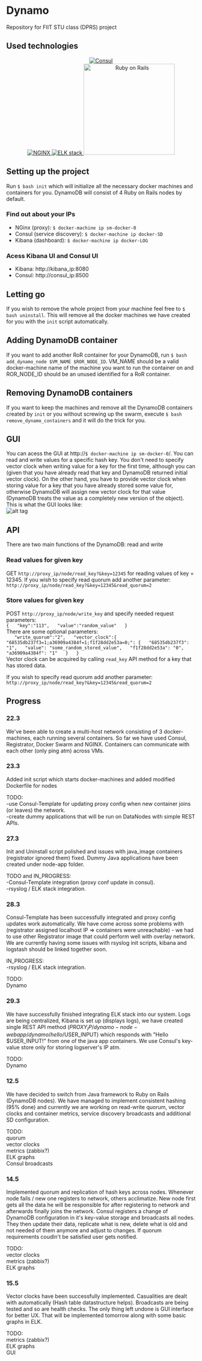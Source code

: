 # Dynamo
Repository for FIIT STU class (DPRS) project

## Used technologies

<p align="center">
  <a href="https://www.consul.io/">
    <img src="http://cdn.rancher.com/wp-content/uploads/2016/03/11015408/consul-logo-square-100x100.png" alt="Consul"/>
  </a>
<br>
  <a href="https://www.nginx.com/resources/wiki/">
    <img src="https://community.logentries.com/wp-content/uploads/2014/11/nginx-pack-icon.png" alt="NGINX"/>
  </a>
  <a href="https://www.elastic.co/webinars/introduction-elk-stack">
    <img src="https://raw.githubusercontent.com/blacktop/docker-elk/master/docs/elk-logo.png" alt="ELK stack"/>
  </a>
  <a href="https://rubyonrails.org">
    <img src="http://rubyonrails.org/images/rails-logo.svg" alt="Ruby on Rails" width="242"/>
  </a>
</p>

## Setting up the project
Run `$ bash init` which will initialize all the necessary docker machines and containers for you. DynamoDB will consist of 4 Ruby on Rails nodes by default. 

### Find out about your IPs
* NGinx (proxy): `$ docker-machine ip sm-docker-0`
* Consul (service discovery): `$ docker-machine ip docker-SD`
* Kibana (dashboard): `$ docker-machine ip docker-LOG`

### Acess Kibana UI and Consul UI
* Kibana: http://kibana_ip:8080
* Consul: http://consul_ip:8500

## Letting go
If you wish to remove the whole project from your machine feel free to `$ bash uninstall`. This will remove all the docker machines we have created for you with the `init` script automatically.

## Adding DynamoDB container
If you want to add another RoR container for your DynamoDB, run `$ bash add_dynamo_node $VM_NAME $ROR_NODE_ID`. VM_NAME should be a valid docker-machine name of the machine you want to run the container on and ROR_NODE_ID should be an unused identified for a RoR container.

## Removing DynamoDB containers
If you want to keep the machines and remove all the DynamoDB containers created by `init` or you without screwing up the swarm, execute `$ bash remove_dynamo_containers` and it will do the trick for you.

## GUI
You can acess the GUI at http://`$ docker-machine ip sm-docker-0`/. You can read and write values for a specific hash key. You don't need to specify vector clock when writing value for a key for the first time, although you can (given that you have already read that key and DynamoDB returned initial vector clock). On the other hand, you have to provide vector clock when storing value for a key that you have already stored some value for, otherwise DynamoDB will assign new vector clock for that value (DynamoDB treats the value as a completely new version of the object).  
This is what the GUI looks like:  
![alt tag](https://github.com/akulisek/Dynamo/blob/origin/modified-consul/GUI-screenshot.png)


## API
There are two main functions of the DynamoDB: read and write
### Read values for given key
GET `http://proxy_ip/node/read_key?&key=12345` for reading values of key = 12345. 
If you wish to specify read quorum add another parameter: `http://proxy_ip/node/read_key?&key=12345&read_quorum=2`
### Store values for given key
POST `http://proxy_ip/node/write_key` and specify needed request parameters:  
`{  
    "key":"113",  
    "value":"random_value"  
}`  
There are some optional parameters:  
`   
    "write_quorum":"2",  
    "vector_clock":{  
    "68535db237f3=1;a36909a4384f=1;f1f28dd2e53a=0;": {  
      "68535db237f3": "1",  
      "value": "some_random_stored_value",  
      "f1f28dd2e53a": "0",  
      "a36909a4384f": "1"  
    }  
    }  
`    
Vector clock can be acquired by calling `read_key` API method for a key that has stored data.  

If you wish to specify read quorum add another parameter: `http://proxy_ip/node/read_key?&key=12345&read_quorum=2`  

## Progress
### 22.3
We've been able to create a multi-host network consisting of 3 docker-machines, each running several containers. So far we have used Consul, Registrator, Docker Swarm and NGINX.
Containers can communicate with each other (only ping atm) across VMs.

### 23.3
Added init script which starts docker-machines and added modified Dockerfile for nodes

TODO:  
-use Consul-Template for updating proxy config when new container joins (or leaves) the network.  
-create dummy applications that will be run on DataNodes with simple REST APIs.  

### 27.3
Init and Uninstall script polished and issues with java_image containers (registrator ignored them) fixed.
Dummy Java applications have been created under node-app folder.

TODO and IN_PROGRESS:  
-Consul-Template integration (proxy conf update in consul).  
-rsyslog / ELK stack integration.  

### 28.3
Consul-Template has been successfully integrated and proxy config updates work automatically. We have come across some problems with  (registrator assigned localhost IP => containers were unreachable) - we had to use other Registrator image that could perform well with overlay network. We are currently having some issues with rsyslog init scripts, kibana and logstash should be linked together soon.

IN_PROGRESS:  
-rsyslog / ELK stack integration.   

TODO:  
Dynamo  

### 29.3
We have successfully finished integrating ELK stack into our system. Logs are being centralized, Kibana is set up (displays logs), we have created single REST API method ($PROXY_IP/dynamo-node-webapp/dynamo/hello/$USER_INPUT) which responds with "Hello $USER_INPUT!" from one of the java app containers. We use Consul's key-value store only for storing logserver's IP atm.

TODO:  
Dynamo  

### 12.5
We have decided to switch from Java framework to Ruby on Rails (DynamoDB nodes). We have managed to implement consistent hashing (95% done) and currently we are working on read-write quorum, vector clocks and container metrics, service discovery broadcasts and additional SD configuration. 

TODO:  
quorum  
vector clocks  
metrics (zabbix?)  
ELK graphs  
Consul broadcasts  

### 14.5
Implemented quorum and replication of hash keys across nodes. Whenever node fails / new one registers to network, others acclimatize. New node first gets all the data he will be responsible for after registering to network and afterwards finally joins the network. Consul registers a change of DynamoDB configuration in it's key-value storage and broadcasts all nodes. They then update their data, replicate what is new, delete what is old and not needed of them anymore and adjust to changes. If quorum requirements coudln't be satisfied user gets notified.

TODO:  
vector clocks  
metrics (zabbix?)  
ELK graphs  

### 15.5
Vector clocks have been successfully implemented. Casualities are dealt with automatically (Hash table datastructure helps). Broadcasts are being tested and so are health checks. The only thing left undone is GUI interface for better UX. That will be implemented tomorrow along with some basic graphs in ELK.

TODO:  
metrics (zabbix?)  
ELK graphs  
GUI  
